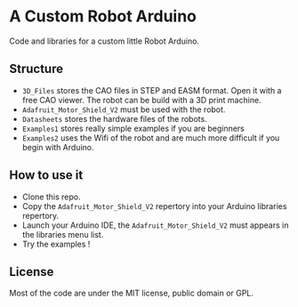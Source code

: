 # A Custom Robot Arduino


Code and libraries for a custom little Robot Arduino.


## Structure

* `3D_Files` stores the CAO files in STEP and EASM format. Open it with a free CAO viewer. The robot can be build with a 3D print machine.
* `Adafruit_Motor_Shield_V2` must be used with the robot.
* `Datasheets` stores the hardware files of the robots.
* `Examples1` stores really simple examples if you are beginners 
* `Examples2` uses the Wifi of the robot and are much more difficult if you begin with Arduino.


## How to use it

* Clone this repo.
* Copy the `Adafruit_Motor_Shield_V2` repertory into your Arduino libraries repertory.
* Launch your Arduino IDE, the `Adafruit_Motor_Shield_V2` must appears in the libraries menu list.
* Try the examples !


## License

Most of the code are under the MIT license, public domain or GPL.
